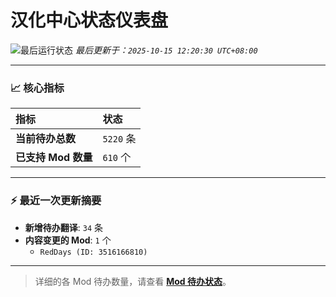 # 汉化中心状态仪表盘

![最后运行状态](https://img.shields.io/badge/Last%20Run-Success-green)
*最后更新于：`2025-10-15 12:20:30 UTC+08:00`*

---

### 📈 **核心指标**

| 指标 | 状态 |
| :--- | :--- |
| **当前待办总数** | ``5220`` 条 |
| **已支持 Mod 数量** | ``610`` 个 |

---

### ⚡ **最近一次更新摘要**

*   **新增待办翻译**: `34` 条
*   **内容变更的 Mod**: `1` 个
    *   `RedDays (ID: 3516166810)`

---

> 详细的各 Mod 待办数量，请查看 [**Mod 待办状态**](MOD_TODO_STATUS.md)。
